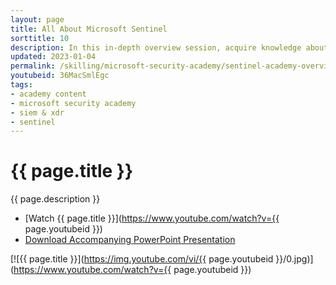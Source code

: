 ```yaml
---
layout: page
title: All About Microsoft Sentinel
sorttitle: 10
description: In this in-depth overview session, acquire knowledge about Microsoft Sentinel's core capabilities, data ingestion methods, Azure Monitor Agent (AMA), Sentinel for MSSPs, along with a thorough demo into Sentinel's trademark features.
updated: 2023-01-04
permalink: /skilling/microsoft-security-academy/sentinel-academy-overview
youtubeid: 36MacSmlEgc
tags: 
- academy content
- microsoft security academy
- siem & xdr
- sentinel
---
```


# {{ page.title }}

{{ page.description }}

* [Watch {{ page.title }}](https://www.youtube.com/watch?v={{ page.youtubeid }})
* [Download Accompanying PowerPoint Presentation](https://1drv.ms/u/s!Fl_kL1U59rx8cEp4TnRyOGYxUm9zJAw?e=rRihTM)

[![{{ page.title }}](https://img.youtube.com/vi/{{ page.youtubeid }}/0.jpg)](https://www.youtube.com/watch?v={{ page.youtubeid }})